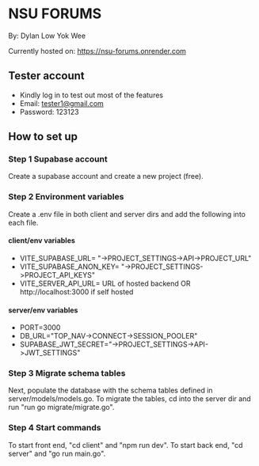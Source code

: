 # NSU FORUMS 

By: Dylan Low Yok Wee

Currently hosted on: https://nsu-forums.onrender.com

## Tester account
* Kindly log in to test out most of the features
* Email: tester1@gmail.com
* Password: 123123

## How to set up 

### Step 1 Supabase account
Create a supabase account and create a new project (free).

### Step 2 Environment variables
Create a .env file in both client and server dirs and add the following into each file.

#### client/env variables

* VITE_SUPABASE_URL= "->PROJECT_SETTINGS->API->PROJECT_URL"
* VITE_SUPABASE_ANON_KEY= "->PROJECT_SETTINGS->PROJECT_API_KEYS"
* VITE_SERVER_API_URL= URL of hosted backend OR http://localhost:3000 if self hosted

#### server/env variables

* PORT=3000
* DB_URL="TOP_NAV->CONNECT->SESSION_POOLER"
* SUPABASE_JWT_SECRET="->PROJECT_SETTINGS->API->JWT_SETTINGS"

### Step 3 Migrate schema tables
Next, populate the database with the schema tables defined in server/models/models.go.
To migrate the tables, cd into the server dir and run "run go migrate/migrate.go".

### Step 4 Start commands
To start front end, "cd client" and "npm run dev".
To start back end, "cd server" and "go run main.go".



